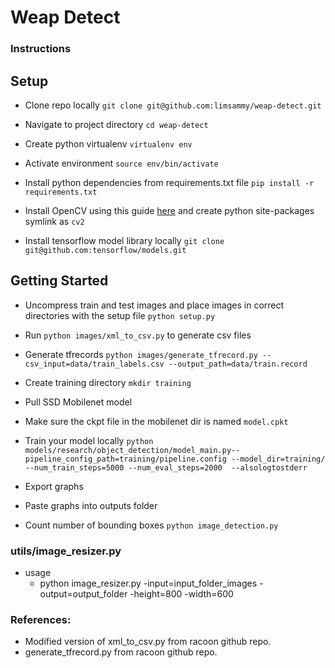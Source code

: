 # Weap Detect

### Instructions
## Setup 
  - Clone repo locally `git clone git@github.com:limsammy/weap-detect.git`
  - Navigate to project directory `cd weap-detect`
  - Create python virtualenv `virtualenv env`
  - Activate environment `source env/bin/activate`
  - Install python dependencies from requirements.txt file `pip install -r requirements.txt`


  - Install OpenCV using this guide [here](https://www.pyimagesearch.com/2018/08/17/install-opencv-4-on-macos/) and create python site-packages symlink as `cv2`


  - Install tensorflow model library locally `git clone git@github.com:tensorflow/models.git`


## Getting Started
  - Uncompress train and test images and place images in correct directories with the setup file `python setup.py`
  - Run `python images/xml_to_csv.py` to generate csv files
  - Generate tfrecords `python images/generate_tfrecord.py --csv_input=data/train_labels.csv --output_path=data/train.record`
  - Create training directory `mkdir training`
  - Pull SSD Mobilenet model
  - Make sure the ckpt file in the mobilenet dir is named `model.cpkt`


  - Train your model locally `python models/research/object_detection/model_main.py--pipeline_config_path=training/pipeline.config --model_dir=training/ --num_train_steps=5000 --num_eval_steps=2000  --alsologtostderr`


  - Export graphs
  - Paste graphs into outputs folder
  - Count number of bounding boxes `python image_detection.py`


### utils/image_resizer.py
  - usage
    - python image_resizer.py -input=input_folder_images -output=output_folder -height=800 -width=600


### References:
  - Modified version of xml_to_csv.py from racoon github repo.
  - generate_tfrecord.py from racoon github repo.
